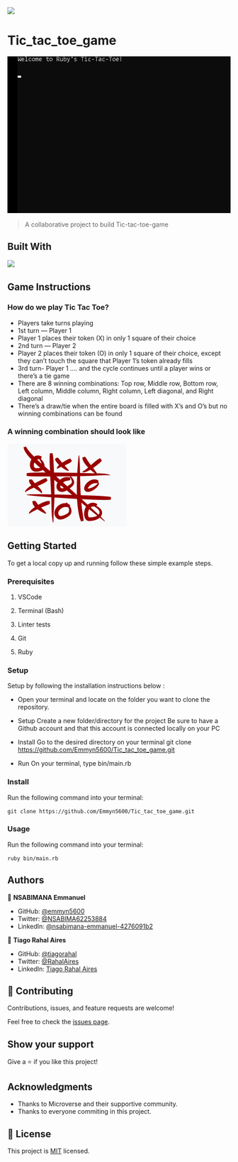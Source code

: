 ![](https://img.shields.io/badge/Microverse-blueviolet)

# Tic_tac_toe_game

![](./assets/tictactoe_example.gif)

> A collaborative project to build Tic-tac-toe-game

## Built With

<img src="https://img.shields.io/badge/Ruby-CC342D?style=for-the-badge&logo=ruby&logoColor=white">

## Game Instructions

### How do we play Tic Tac Toe?

- Players take turns playing
- 1st turn — Player 1
- Player 1 places their token (X) in only 1 square of their choice
- 2nd turn — Player 2
- Player 2 places their token (O) in only 1 square of their choice, except they can’t touch the square that Player 1’s token already fills
- 3rd turn- Player 1 …. and the cycle continues until a player wins or there’s a tie game
- There are 8 winning combinations: Top row, Middle row, Bottom row, Left column, Middle column, Right column, Left diagonal, and Right diagonal
- There’s a draw/tie when the entire board is filled with X’s and O’s but no winning combinations can be found

### A winning combination should look like

![](./assets/tic_winner.png)

## Getting Started

To get a local copy up and running follow these simple example steps.

### Prerequisites

1. VSCode

2. Terminal (Bash)

3. Linter tests

4. Git

5. Ruby

### Setup

Setup by  following the installation instructions below :

* Open your terminal and locate on the folder you want to clone the repository.

* Setup
 Create a new folder/directory for the project
 Be sure to have a Github account and that this account is connected locally on your PC

* Install
 Go to the desired directory on your terminal
 git clone https://github.com/Emmyn5600/Tic_tac_toe_game.git

* Run
 On your terminal, type bin/main.rb

### Install

Run the following command into your terminal:

```console
git clone https://github.com/Emmyn5600/Tic_tac_toe_game.git
```

### Usage

Run the following command into your terminal:

```console
ruby bin/main.rb
```

## Authors

👤 **NSABIMANA Emmanuel**

- GitHub: [@emmyn5600](https://github.com/Emmyn5600)
- Twitter: [@NSABIMA62253884](https://twitter.com/NSABIMA62253884)
- LinkedIn: [@nsabimana-emmanuel-4276091b2](https://www.linkedin.com/in/nsabimana-emmanuel-4276091b2/)

👤 **Tiago Rahal Aires**

- GitHub: [@tiagorahal](https://github.com/tiagorahal)
- Twitter: [@RahalAires](https://twitter.com/RahalAires)
- LinkedIn: [Tiago Rahal Aires](https://linkedin.com/tiagorahal)

## 🤝 Contributing

Contributions, issues, and feature requests are welcome!

Feel free to check the [issues page](https://github.com/Emmyn5600/Tic_tac_toe_game/issues).

## Show your support

Give a ⭐️ if you like this project!

## Acknowledgments

- Thanks to Microverse and their supportive community.
- Thanks to everyone commiting in this project.

## 📝 License

This project is [MIT](./MIT.md) licensed.

